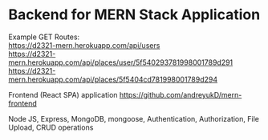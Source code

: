 # Backend for MERN Stack Application

Example GET Routes:<br />
<a href="https://d2321-mern.herokuapp.com/api/users">https://d2321-mern.herokuapp.com/api/users</a><br />
<a href="https://d2321-mern.herokuapp.com/api/places/user/5f540293781998001789d291">https://d2321-mern.herokuapp.com/api/places/user/5f540293781998001789d291</a><br />
<a href="https://d2321-mern.herokuapp.com/api/places/5f5404cd781998001789d294">https://d2321-mern.herokuapp.com/api/places/5f5404cd781998001789d294</a>

Frontend (React SPA) application <a target="_blank" href="https://github.com/andreyukD/mern-frontend">https://github.com/andreyukD/mern-frontend</a>

Node JS, Express, MongoDB, mongoose, Authentication, Authorization, File Upload, CRUD operations
